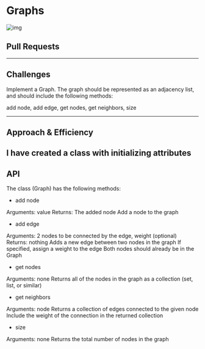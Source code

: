 # Graphs

![img](https://miro.medium.com/max/1066/1*Hqedss67usGXJEx0qH4e1w.jpeg)

## Pull Requests

---

## Challenges

Implement a Graph. The graph should be represented as an adjacency list, and should include the following methods:

add node, add edge, get nodes, get neighbors, size

---

## Approach & Efficiency

I have created a class with initializing attributes 
---

## API

The class (Graph) has the following methods:

- add node

Arguments: value
Returns: The added node
Add a node to the graph

- add edge

Arguments: 2 nodes to be connected by the edge, weight (optional)
Returns: nothing
Adds a new edge between two nodes in the graph
If specified, assign a weight to the edge
Both nodes should already be in the Graph

- get nodes

Arguments: none
Returns all of the nodes in the graph as a collection (set, list, or similar)

- get neighbors

Arguments: node
Returns a collection of edges connected to the given node
Include the weight of the connection in the returned collection

- size

Arguments: none
Returns the total number of nodes in the graph
